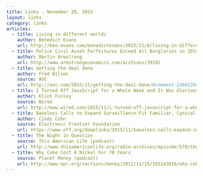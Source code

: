 ```yaml
---
title: Links - November 20, 2015
layout: links
category: links
articles:
  - title: Living in different worlds
    author: Benedict Evans
    url: http://ben-evans.com/benedictevans/2015/11/8/living-in-different-worlds
  - title: Police Civil Asset Forfeitures Exceed All Burglaries in 2014
    author: Martin Armstrong
    url: http://www.armstrongeconomics.com/archives/39102
  - title: Getting the deal done
    author: Fred Wilson
    source: AVC
    url: http://avc.com/2015/11/getting-the-deal-done/#comment-2368126401
  - title: I Turned Off JavaScript for a Whole Week and It Was Glorious
    author: Klint Finley
    source: Wired
    url: http://www.wired.com/2015/11/i-turned-off-javascript-for-a-whole-week-and-it-was-glorious/
  - title: Baseless Calls to Expand Surveillance Fit Familiar, Cynical Pattern
    author: Cindy Cohn
    source: Electronic Frontier Foundation
    url: https://www.eff.org/deeplinks/2015/11/baseless-calls-expand-surveillance-fit-familiar-cynical-pattern
  - title: The Night in Question
    source: This American Life (podcast)
    url: http://www.thisamericanlife.org/radio-archives/episode/570/the-night-in-question
  - title: Why Coke Cost A Nickel For 70 Years
    source: Planet Money (podcast)
    url: http://www.npr.org/sections/money/2012/11/15/165143816/why-coke-cost-a-nickel-for-70-years
---
```

